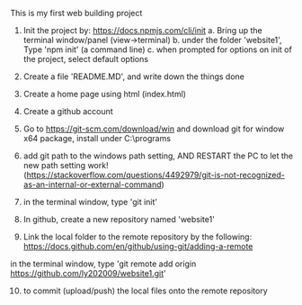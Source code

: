 This is my first web building project

1. Init the project by:
https://docs.npmjs.com/cli/init
a. Bring up the terminal window/panel (view->terminal)
b. under the folder 'website1', Type 'npm init' (a command line)
c. when prompted for options on init of the project, select default options

2. Create a file 'README.MD', and write down the things done

3. Create a home page using html (index.html)

4. Create a github account

5. Go to https://git-scm.com/download/win and download git for window x64 package, install under C:\programs

6. add git path to the windows path setting, AND RESTART the PC to let the new path setting work! 
(https://stackoverflow.com/questions/4492979/git-is-not-recognized-as-an-internal-or-external-command)

7. in the terminal window, type 'git init'

8. In github, create a new repository named 'website1'

9. Link the local folder to the remote repository by the following:
https://docs.github.com/en/github/using-git/adding-a-remote

in the terminal window, type 'git remote add origin https://github.com/ly202009/website1.git'

10. to commit (upload/push) the local files onto the remote repository
